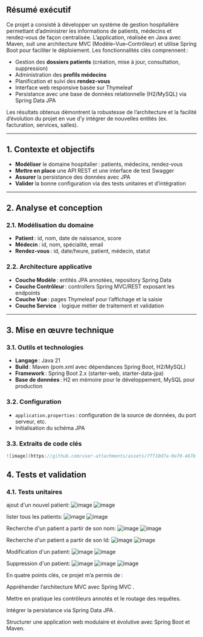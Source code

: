 ## Résumé exécutif

Ce projet a consisté à développer un système de gestion hospitalière permettant d’administrer les informations de patients, médecins et rendez‑vous de façon centralisée. L’application, réalisée en Java avec Maven, suit une architecture MVC (Modèle–Vue–Contrôleur) et utilise Spring Boot pour faciliter le déploiement. Les fonctionnalités clés comprennent :

* Gestion des **dossiers patients** (création, mise à jour, consultation, suppression)
* Administration des **profils médecins**
* Planification et suivi des **rendez‑vous**
* Interface web responsive basée sur Thymeleaf
* Persistance avec une base de données relationnelle (H2/MySQL) via Spring Data JPA

Les résultats obtenus démontrent la robustesse de l’architecture et la facilité d’évolution du projet en vue d’y intégrer de nouvelles entités (ex. facturation, services, salles).

---

## 1. Contexte et objectifs

* **Modéliser** le domaine hospitalier : patients, médecins, rendez‑vous
* **Mettre en place** une API REST et une interface de test Swagger
* **Assurer** la persistance des données avec JPA
* **Valider** la bonne configuration via des tests unitaires et d’intégration

---

## 2. Analyse et conception

### 2.1. Modélisation du domaine

* **Patient** : id, nom,  date de naissance, score 
* **Médecin** : id, nom, spécialité, email
* **Rendez‑vous** : id, date/heure, patient, médecin, statut



### 2.2. Architecture applicative

* **Couche Modèle** : entités JPA annotées, repository Spring Data
* **Couche Contrôleur** : controllers Spring MVC/REST exposant les endpoints
* **Couche Vue** : pages Thymeleaf pour l’affichage et la saisie
* **Couche Service**  : logique métier de traitement et validation

---

## 3. Mise en œuvre technique

### 3.1. Outils et technologies

* **Langage** : Java 21
* **Build** : Maven (pom.xml avec dépendances Spring Boot, H2/MySQL)
* **Framework** : Spring Boot 2.x (starter-web, starter-data-jpa)
* **Base de données** : H2 en mémoire pour le développement, MySQL pour production

### 3.2. Configuration

* `application.properties` : configuration de la source de données, du port serveur, etc.
* Initialisation du schéma JPA 

### 3.3. Extraits de code clés

```java
![image](https://github.com/user-attachments/assets/7ff10d7a-0e70-467b-bc46-e53933ee3cec)

```




## 4. Tests et validation

### 4.1. Tests unitaires

ajout d'un nouvel patient:
![image](https://github.com/user-attachments/assets/0eaeeabc-44cc-474b-9926-8e5065cc407e)
![image](https://github.com/user-attachments/assets/d6c76676-499e-4d17-b65e-fbf7b5f68015)

lister tous les patients:
![image](https://github.com/user-attachments/assets/8392d4c9-7911-4da5-8832-827d308af7df)
![image](https://github.com/user-attachments/assets/6dfd3b79-4c50-4753-8ca8-78d4b10b9a4b)


Recherche d'un patient a partir de son nom:
![image](https://github.com/user-attachments/assets/670926d3-e59a-4398-acf7-583f73c6562c)
![image](https://github.com/user-attachments/assets/2d62be2c-78bd-4a13-a16a-2efc1fc769b0)

Recherche d'un patient a partir de son Id:
![image](https://github.com/user-attachments/assets/4657d40a-0503-4b04-a7ef-27415154a46f)
![image](https://github.com/user-attachments/assets/be6de24f-44fc-4152-9083-697809538c73)

Modification d'un patient:
![image](https://github.com/user-attachments/assets/717d8dad-d192-47c9-b55d-06bbd281f0b5)
![image](https://github.com/user-attachments/assets/87dca13d-dd44-4f95-90fa-5ecf8265acf1)

Suppression d'un patient:
![image](https://github.com/user-attachments/assets/f60600f5-a7a0-491b-bff6-99dc746d9821)
![image](https://github.com/user-attachments/assets/d4360026-4dff-4b8d-872f-8736069f5594)
![image](https://github.com/user-attachments/assets/0497c696-9ca9-4033-8bbd-1455e42678cc)

En quatre points clés, ce projet m’a permis de :

Appréhender l’architecture MVC avec Spring MVC .

Mettre en pratique les contrôleurs annotés et le routage des requêtes.

Intégrer la persistance via Spring Data JPA .

Structurer une application web modulaire et évolutive avec Spring Boot et Maven.

